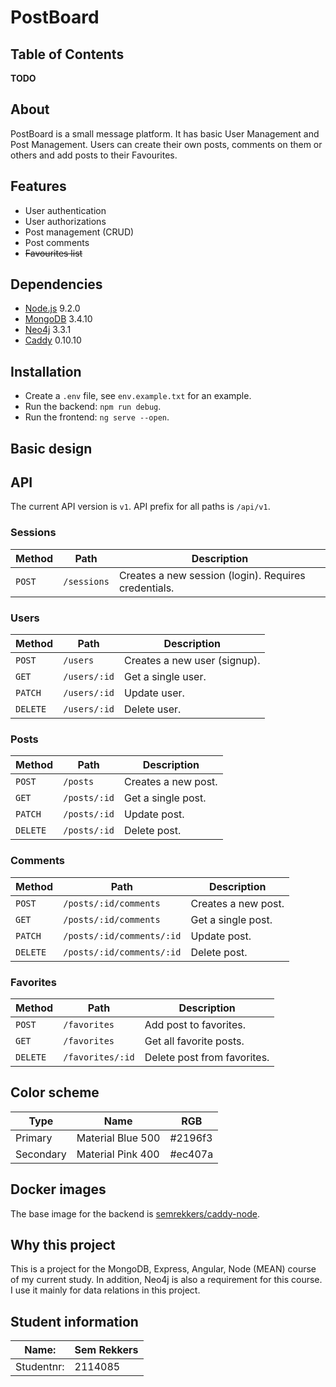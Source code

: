 # PostBoard

## Table of Contents

**TODO**

## About

PostBoard is a small message platform. It has basic User Management and Post Management. Users can create their own posts, comments on them or others and add posts to their Favourites.

## Features

- User authentication
- User authorizations
- Post management (CRUD)
- Post comments
- ~~Favourites list~~

## Dependencies

- [Node.js](https://nodejs.org/) 9.2.0
- [MongoDB](https://www.mongodb.com/) 3.4.10
- [Neo4j](https://neo4j.com/) 3.3.1
- [Caddy](https://caddyserver.com/) 0.10.10

## Installation

- Create a `.env` file, see `env.example.txt` for an example.
- Run the backend: `npm run debug`.
- Run the frontend: `ng serve --open`.

## Basic design

## API

The current API version is `v1`. API prefix for all paths is `/api/v1`.

### Sessions

|Method     |Path               |Description                               |
|-----------|-------------------|------------------------------------------|
|`POST`     |`/sessions`        |Creates a new session (login). Requires credentials.|

### Users

|Method     |Path               |Description                               |
|-----------|-------------------|------------------------------------------|
|`POST`     |`/users`           |Creates a new user (signup).              |
|`GET`      |`/users/:id`       |Get a single user.                        |
|`PATCH`    |`/users/:id`       |Update user.                              |
|`DELETE`   |`/users/:id`       |Delete user.                              |

### Posts

|Method     |Path               |Description                               |
|-----------|-------------------|------------------------------------------|
|`POST`     |`/posts`           |Creates a new post.                       |
|`GET`      |`/posts/:id`       |Get a single post.                        |
|`PATCH`    |`/posts/:id`       |Update post.                              |
|`DELETE`   |`/posts/:id`       |Delete post.                              |

### Comments

|Method     |Path                       |Description                       |
|-----------|---------------------------|----------------------------------|
|`POST`     |`/posts/:id/comments`      |Creates a new post.               |
|`GET`      |`/posts/:id/comments`      |Get a single post.                |
|`PATCH`    |`/posts/:id/comments/:id`  |Update post.                      |
|`DELETE`   |`/posts/:id/comments/:id`  |Delete post.                      |

### Favorites

|Method     |Path               |Description                               |
|-----------|-------------------|------------------------------------------|
|`POST`     |`/favorites`       |Add post to favorites.                    |
|`GET`      |`/favorites`       |Get all favorite posts.                   |
|`DELETE`   |`/favorites/:id`   |Delete post from favorites.               |

## Color scheme

|Type           |Name               |RGB            |
|---------------|-------------------|---------------|
|Primary        |Material Blue 500  |#2196f3        |
|Secondary      |Material Pink 400  |#ec407a        |

## Docker images

The base image for the backend is [semrekkers/caddy-node](https://hub.docker.com/r/semrekkers/caddy-node/).

## Why this project

This is a project for the MongoDB, Express, Angular, Node (MEAN) course of my current study. In addition, Neo4j is also a requirement for this course. I use it mainly for data relations in this project.

## Student information

|Name:      |Sem Rekkers        |
|-----------|-------------------|
|Studentnr: |2114085            |